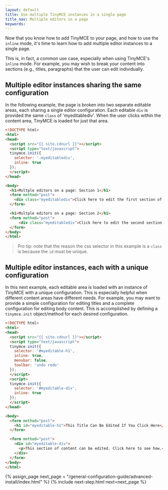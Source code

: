 ```yaml
---
layout: default
title: Use multiple TinyMCE instances in a single page
title_nav: Multiple editors in a page
keywords: 
---
```


Now that you know how to add TinyMCE to your page, and how to use the `inline` mode, it's time to learn how to add multiple editor instances to a single page.

This is, in fact, a common use case, especially when using TinyMCE's `inline` mode. For example, you may wish to break your content into sections (e.g., titles, paragraphs) that the user can edit individually.

## Multiple editor instances sharing the same configuration

In the following example, the page is broken into two separate editable areas, each sharing a single editor configuration. Each editable `div` is provided the same `class` of 'myeditablediv'. When the user clicks within the content area, TinyMCE is loaded for just that area.

```html
<!DOCTYPE html>
<html>
<head>
  <script src="{{ site.cdnurl }}"></script>
  <script type="text/javascript">
  tinymce.init({
    selector: '.myeditablediv',
    inline: true
  });
  </script>
</head>

<body>
  <h1>Multple editors on a page: Section 1</h1>
  <form method="post">
    <div class="myeditablediv">Click here to edit the first section of content!</div>
  </form>

  <h1>Multple editors on a page: Section 2</h1>
  <form method="post">
      <div class="myeditablediv">Click here to edit the second section of content!</div>
  </form>
</body>
</html>
```
> Pro tip: note that the reason the css selector in this example is a `class` is because the `id` must be unique.

## Multiple editor instances, each with a unique configuration

In this next example, each editable area is loaded with an instance of TinyMCE with a unique configuration. This is especially helpful when different content areas have different needs. For example, you may want to provide a simple configuration for editing titles and a complete configuration for editing body content. This is accomplished by defining a `tinymce.init` object/method for each desired configuration.  

```html
<!DOCTYPE html>
<html>
<head>
  <script src="{{ site.cdnurl }}"></script>
  <script type="text/javascript">
  tinymce.init({
    selector: '#myeditable-h1',
    inline: true,
    menubar: false,
    toolbar: 'undo redo'
  });
  </script>
  <script>
  tinymce.init({
    selector: '#myeditable-div',
    inline: true
  });
  </script>
</head>

<body>
  <form method="post">
    <h1 id="myeditable-h1">This Title Can Be Edited If You Click Here</h1>
  </form>

  <form method="post">
    <div id="myeditable-div">
      <p>This section of content can be edited. Click here to see how.</p>
    </div>
  </form>
</body>
</html>
```

{% assign_page next_page = "/general-configuration-guide/advanced-install/index.html" %}
{% include next-step.html next=next_page %}
